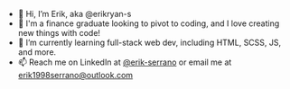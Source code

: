 - 👋 Hi, I’m Erik, aka @erikryan-s
- 🏦 I'm a finance graduate looking to pivot to coding, and I love creating new things with code!
- 🌱 I’m currently learning full-stack web dev, including HTML, SCSS, JS, and more.
- 📫 Reach me on LinkedIn at [@erik-serrano](https://www.linkedin.com/in/erik-serrano/) or email me at erik1998serrano@outlook.com
